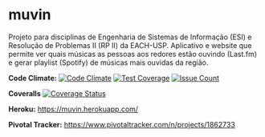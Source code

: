 # muvin
Projeto para disciplinas de Engenharia de Sistemas de Informação (ESI) e Resolução de Problemas II (RP II) da EACH-USP.
Aplicativo e website que permite ver quais músicas as pessoas aos redores estão ouvindo (Last.fm) e gerar playlist (Spotify) de músicas mais ouvidas da região.  

**Code Climate:**
[![Code Climate](https://codeclimate.com/github/julianomcl/muvin/badges/gpa.svg)](https://codeclimate.com/github/julianomcl/muvin) [![Test Coverage](https://codeclimate.com/github/julianomcl/muvin/badges/coverage.svg)](https://codeclimate.com/github/julianomcl/muvin/coverage) [![Issue Count](https://codeclimate.com/github/julianomcl/muvin/badges/issue_count.svg)](https://codeclimate.com/github/julianomcl/muvin)

**Coveralls**
[![Coverage Status](https://coveralls.io/repos/github/julianomcl/muvin/badge.svg?branch=master)](https://coveralls.io/github/julianomcl/muvin?branch=master)

**Heroku:** https://muvin.herokuapp.com/

**Pivotal Tracker:** https://www.pivotaltracker.com/n/projects/1862733

